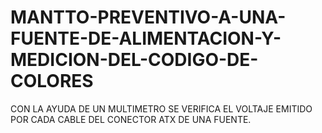 # MANTTO-PREVENTIVO-A-UNA-FUENTE-DE-ALIMENTACION-Y-MEDICION-DEL-CODIGO-DE-COLORES
CON LA AYUDA DE UN MULTIMETRO SE VERIFICA EL VOLTAJE EMITIDO POR CADA CABLE DEL CONECTOR ATX DE UNA FUENTE.
